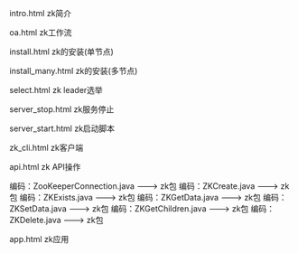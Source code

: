 intro.html         zk简介

oa.html            zk工作流

install.html       zk的安装(单节点)

install_many.html  zk的安装(多节点)

select.html        zk leader选举

server_stop.html   zk服务停止
 
server_start.html  zk启动脚本

zk_cli.html        zk客户端

api.html           zk API操作

编码：ZooKeeperConnection.java ---> zk包
编码：ZKCreate.java ---> zk包
编码：ZKExists.java ---> zk包
编码：ZKGetData.java ---> zk包
编码：ZKSetData.java ---> zk包
编码：ZKGetChildren.java ---> zk包
编码：ZKDelete.java ---> zk包

app.html           zk应用